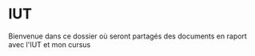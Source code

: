 # IUT
Bienvenue dans ce dossier où seront partagés des documents en raport avec l'IUT et mon cursus

